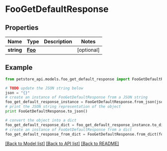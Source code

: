 # FooGetDefaultResponse


## Properties
Name | Type | Description | Notes
------------ | ------------- | ------------- | -------------
**string** | [**Foo**](Foo.md) |  | [optional] 

## Example

```python
from petstore_api.models.foo_get_default_response import FooGetDefaultResponse

# TODO update the JSON string below
json = "{}"
# create an instance of FooGetDefaultResponse from a JSON string
foo_get_default_response_instance = FooGetDefaultResponse.from_json(json)
# print the JSON string representation of the object
print FooGetDefaultResponse.to_json()

# convert the object into a dict
foo_get_default_response_dict = foo_get_default_response_instance.to_dict()
# create an instance of FooGetDefaultResponse from a dict
foo_get_default_response_from_dict = FooGetDefaultResponse.from_dict(foo_get_default_response_dict)
```
[[Back to Model list]](../README.md#documentation-for-models) [[Back to API list]](../README.md#documentation-for-api-endpoints) [[Back to README]](../README.md)


